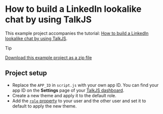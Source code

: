 # How to build a LinkedIn lookalike chat by using TalkJS

This example project accompanies the tutorial: [How to build a LinkedIn lookalike chat by using TalkJS](https://talkjs.com/resources/how-to-build-a-linkedin-lookalike-chat-using-talkjs-chat-api/).

> [!TIP]
> [Download this example project as a zip file](https://github.com/talkjs/talkjs-examples/releases/latest/download/howtos.how-to-build-a-chat-that-looks-like-linkedin-chat-with-talkjs-chat-api.zip)

## Project setup

+ Replace the `APP_ID` in `script.js` with your own app ID. You can find your app ID on the **Settings** page of your [TalkJS dashboard](https://talkjs.com/dashboard/).
+ Create a new theme and apply it to the default role.
+ Add the [`role` property](https://talkjs.com/docs/Reference/Concepts/Roles/) to your user and the other user and set it to default to apply the new theme.